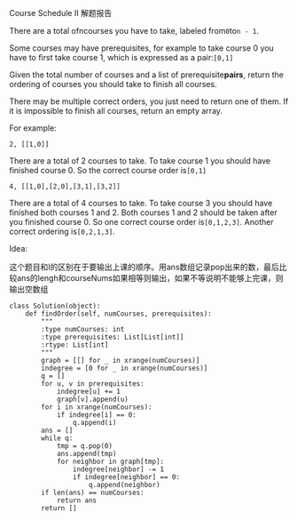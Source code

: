 Course Schedule II 解题报告

There are a total ofncourses you have to take, labeled from`0`to`n - 1`.

Some courses may have prerequisites, for example to take course 0 you have to first take course 1, which is expressed as a pair:`[0,1]`

Given the total number of courses and a list of prerequisite**pairs**, return the ordering of courses you should take to finish all courses.

There may be multiple correct orders, you just need to return one of them. If it is impossible to finish all courses, return an empty array.

For example:

```
2, [[1,0]]
```

There are a total of 2 courses to take. To take course 1 you should have finished course 0. So the correct course order is`[0,1]`

```
4, [[1,0],[2,0],[3,1],[3,2]]
```

There are a total of 4 courses to take. To take course 3 you should have finished both courses 1 and 2. Both courses 1 and 2 should be taken after you finished course 0. So one correct course order is`[0,1,2,3]`. Another correct ordering is`[0,2,1,3]`.



Idea:

这个题目和I的区别在于要输出上课的顺序。用ans数组记录pop出来的数，最后比较ans的lengh和courseNums如果相等则输出，如果不等说明不能够上完课，则输出空数组

```
class Solution(object):
    def findOrder(self, numCourses, prerequisites):
        """
        :type numCourses: int
        :type prerequisites: List[List[int]]
        :rtype: List[int]
        """
        graph = [[] for _ in xrange(numCourses)]
        indegree = [0 for _ in xrange(numCourses)]
        q = []
        for u, v in prerequisites:
            indegree[u] += 1
            graph[v].append(u)
        for i in xrange(numCourses):
            if indegree[i] == 0:
                q.append(i)
        ans = []
        while q:
            tmp = q.pop(0)
            ans.append(tmp)
            for neighbor in graph[tmp]:
                indegree[neighbor] -= 1
                if indegree[neighbor] == 0:
                    q.append(neighbor)
        if len(ans) == numCourses:
            return ans
        return []
```



